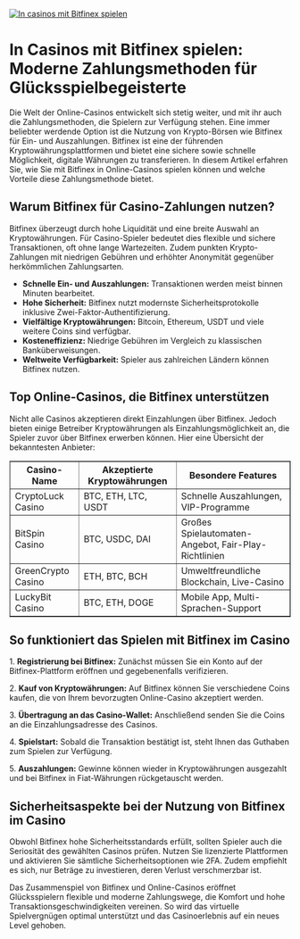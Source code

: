 [![In casinos mit Bitfinex spielen](https://123-caf.pages.dev/gitsignup.png)](https://vrmoo.ru/Bt82HjjY)

<h1>In Casinos mit Bitfinex spielen: Moderne Zahlungsmethoden für Glücksspielbegeisterte</h1>  <p>Die Welt der Online-Casinos entwickelt sich stetig weiter, und mit ihr auch die Zahlungsmethoden, die Spielern zur Verfügung stehen. Eine immer beliebter werdende Option ist die Nutzung von Krypto-Börsen wie Bitfinex für Ein- und Auszahlungen. Bitfinex ist eine der führenden Kryptowährungsplattformen und bietet eine sichere sowie schnelle Möglichkeit, digitale Währungen zu transferieren. In diesem Artikel erfahren Sie, wie Sie mit Bitfinex in Online-Casinos spielen können und welche Vorteile diese Zahlungsmethode bietet.</p>  <h2>Warum Bitfinex für Casino-Zahlungen nutzen?</h2>  <p>Bitfinex überzeugt durch hohe Liquidität und eine breite Auswahl an Kryptowährungen. Für Casino-Spieler bedeutet dies flexible und sichere Transaktionen, oft ohne lange Wartezeiten. Zudem punkten Krypto-Zahlungen mit niedrigen Gebühren und erhöhter Anonymität gegenüber herkömmlichen Zahlungsarten.</p>  <ul>   <li><strong>Schnelle Ein- und Auszahlungen:</strong> Transaktionen werden meist binnen Minuten bearbeitet.</li>   <li><strong>Hohe Sicherheit:</strong> Bitfinex nutzt modernste Sicherheitsprotokolle inklusive Zwei-Faktor-Authentifizierung.</li>   <li><strong>Vielfältige Kryptowährungen:</strong> Bitcoin, Ethereum, USDT und viele weitere Coins sind verfügbar.</li>   <li><strong>Kosteneffizienz:</strong> Niedrige Gebühren im Vergleich zu klassischen Banküberweisungen.</li>   <li><strong>Weltweite Verfügbarkeit:</strong> Spieler aus zahlreichen Ländern können Bitfinex nutzen.</li> </ul>  <h2>Top Online-Casinos, die Bitfinex unterstützen</h2>  <p>Nicht alle Casinos akzeptieren direkt Einzahlungen über Bitfinex. Jedoch bieten einige Betreiber Kryptowährungen als Einzahlungsmöglichkeit an, die Spieler zuvor über Bitfinex erwerben können. Hier eine Übersicht der bekanntesten Anbieter:</p>  <table border="1" cellpadding="8" cellspacing="0">   <thead>     <tr>       <th>Casino-Name</th>       <th>Akzeptierte Kryptowährungen</th>       <th>Besondere Features</th>     </tr>   </thead>   <tbody>     <tr>       <td>CryptoLuck Casino</td>       <td>BTC, ETH, LTC, USDT</td>       <td>Schnelle Auszahlungen, VIP-Programme</td>     </tr>     <tr>       <td>BitSpin Casino</td>       <td>BTC, USDC, DAI</td>       <td>Großes Spielautomaten-Angebot, Fair-Play-Richtlinien</td>     </tr>     <tr>       <td>GreenCrypto Casino</td>       <td>ETH, BTC, BCH</td>       <td>Umweltfreundliche Blockchain, Live-Casino</td>     </tr>     <tr>       <td>LuckyBit Casino</td>       <td>BTC, ETH, DOGE</td>       <td>Mobile App, Multi-Sprachen-Support</td>     </tr>   </tbody> </table>  <h2>So funktioniert das Spielen mit Bitfinex im Casino</h2>  <p>1. <strong>Registrierung bei Bitfinex:</strong> Zunächst müssen Sie ein Konto auf der Bitfinex-Plattform eröffnen und gegebenenfalls verifizieren.</p> <p>2. <strong>Kauf von Kryptowährungen:</strong> Auf Bitfinex können Sie verschiedene Coins kaufen, die von Ihrem bevorzugten Online-Casino akzeptiert werden.</p> <p>3. <strong>Übertragung an das Casino-Wallet:</strong> Anschließend senden Sie die Coins an die Einzahlungsadresse des Casinos.</p> <p>4. <strong>Spielstart:</strong> Sobald die Transaktion bestätigt ist, steht Ihnen das Guthaben zum Spielen zur Verfügung.</p> <p>5. <strong>Auszahlungen:</strong> Gewinne können wieder in Kryptowährungen ausgezahlt und bei Bitfinex in Fiat-Währungen rückgetauscht werden.</p>  <h2>Sicherheitsaspekte bei der Nutzung von Bitfinex im Casino</h2>  <p>Obwohl Bitfinex hohe Sicherheitsstandards erfüllt, sollten Spieler auch die Seriosität des gewählten Casinos prüfen. Nutzen Sie lizenzierte Plattformen und aktivieren Sie sämtliche Sicherheitsoptionen wie 2FA. Zudem empfiehlt es sich, nur Beträge zu investieren, deren Verlust verschmerzbar ist.</p>  <p>Das Zusammenspiel von Bitfinex und Online-Casinos eröffnet Glücksspielern flexible und moderne Zahlungswege, die Komfort und hohe Transaktionsgeschwindigkeiten vereinen. So wird das virtuelle Spielvergnügen optimal unterstützt und das Casinoerlebnis auf ein neues Level gehoben.</p>